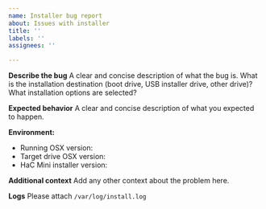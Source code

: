 ```yaml
---
name: Installer bug report
about: Issues with installer
title: ''
labels: ''
assignees: ''

---
```


**Describe the bug**
A clear and concise description of what the bug is. What is the installation destination (boot drive, USB installer drive, other drive)? What installation options are selected?

**Expected behavior**
A clear and concise description of what you expected to happen.

**Environment:**
 - Running OSX version: 
 - Target drive OSX version: 
 - HaC Mini installer version: 

**Additional context**
Add any other context about the problem here.

**Logs**
Please attach `/var/log/install.log`
